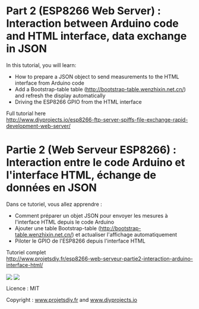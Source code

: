 # Part 2 (ESP8266 Web Server) : Interaction between Arduino code and HTML interface, data exchange in JSON
In this tutorial, you will learn:
* How to prepare a JSON object to send measurements to the HTML interface from Arduino code
* Add a Bootstrap-table table (http://bootstrap-table.wenzhixin.net.cn/) and refresh the display automatically
* Driving the ESP8266 GPIO from the HTML interface

Full tutorial here  
http://www.diyprojects.io/esp8266-ftp-server-spiffs-file-exchange-rapid-development-web-server/

# Partie 2 (Web Serveur ESP8266) : Interaction entre le code Arduino et l'interface HTML, échange de données en JSON
Dans ce tutoriel, vous allez apprendre :
* Comment préparer un objet JSON pour envoyer les mesures à l'interface HTML depuis le code Arduino
* Ajouter une table Bootstrap-table (http://bootstrap-table.wenzhixin.net.cn/) et actualiser l'affichage automatiquement
* Piloter le GPIO de l'ESP8266 depuis l'interface HTML

Tutoriel complet  
http://www.projetsdiy.fr/esp8266-web-serveur-partie2-interaction-arduino-interface-html/

<img align="center" src="https://github.com/projetsdiy/ESP8266-Webserver-Tutorials/blob/master/Part2_DHT22WebserverESP8266_SPIFFS/esp8266-webserver-dht22-bmp180-bootstrap.png" style="max-width:100%;">
<img align="center" src="https://github.com/projetsdiy/ESP8266-Webserver-Tutorials/blob/master/Part2_DHT22WebserverESP8266_SPIFFS/esp8266-webserver-dht22-bmp180-bootstrap-gpio.png" style="max-width:100%;">

Licence : MIT

Copyright : www.projetsdiy.fr and www.diyprojects.io